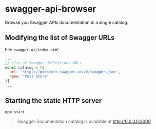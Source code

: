 # swagger-api-browser
Browse you Swagger APIs documentation in a single catalog.

## Modifying the list of Swagger URLs
File `swagger-ui/index.html`
```js
...
// List of Swagger definitions URLs
const catalog = [{
  url: 'https://petstore.swagger.io/v2/swagger.json',
  name: 'Pets Store'
}]
...

```

## Starting the static HTTP server
```bash
npm start
```
> Swagger Documentation catalog is available at http://0.0.0.0:3000